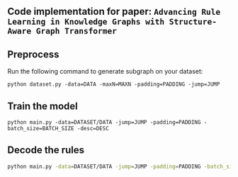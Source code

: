 ## Code implementation for paper: ```Advancing Rule Learning in Knowledge Graphs with Structure-Aware Graph Transformer``` 

## Preprocess

Run the following command to generate subgraph on your dataset:
```shell
python dataset.py -data=DATA -maxN=MAXN -padding=PADDING -jump=JUMP
```

## Train the model
```shell
python main.py -data=DATASET/DATA -jump=JUMP -padding=PADDING -batch_size=BATCH_SIZE -desc=DESC
```

## Decode the rules
```bash
python main.py -data=DATASET/DATA -jump=JUMP -padding=PADDING -batch_size=BATCH_SIZE -desc=DESC -ckpt=CKPT -decode_rule
```
